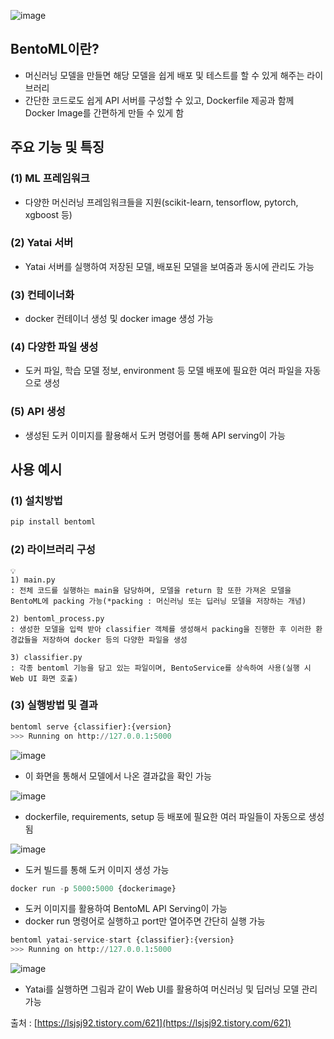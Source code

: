 ![image](https://user-images.githubusercontent.com/87981867/212082015-7755192f-49cb-460b-af89-475378aeb9ed.png)

## BentoML이란?

- 머신러닝 모델을 만들면 해당 모델을 쉽게 배포 및 테스트를 할 수 있게 해주는 라이브러리
- 간단한 코드로도 쉽게 API 서버를 구성할 수 있고, Dockerfile 제공과 함께 Docker Image를 간편하게 만들 수 있게 함

## 주요 기능 및 특징

### (1) ML 프레임워크

- 다양한 머신러닝 프레임워크들을 지원(scikit-learn, tensorflow, pytorch, xgboost 등)

### (2) Yatai 서버

- Yatai 서버를 실행하여 저장된 모델, 배포된 모델을 보여줌과 동시에 관리도 가능

### (3) 컨테이너화

- docker 컨테이너 생성 및 docker image 생성 가능

### (4) 다양한 파일 생성

- 도커 파일, 학습 모델 정보, environment 등 모델 배포에 필요한 여러 파일을 자동으로 생성

### (5) API 생성

- 생성된 도커 이미지를 활용해서 도커 명령어를 통해 API serving이 가능

## 사용 예시

### (1) 설치방법

```python
pip install bentoml
```

### (2) 라이브러리 구성

```
💡
1) main.py
: 전체 코드를 실행하는 main을 담당하며, 모델을 return 함 또한 가져온 모델을 BentoML에 packing 가능(*packing : 머신러닝 또는 딥러닝 모델을 저장하는 개념) 

2) bentoml_process.py
: 생성한 모델을 입력 받아 classifier 객체를 생성해서 packing을 진행한 후 이러한 환경값들을 저장하여 docker 등의 다양한 파일을 생성

3) classifier.py
: 각종 bentoml 기능을 담고 있는 파일이며, BentoService를 상속하여 사용(실행 시 Web UI 화면 호출)
```

### (3) 실행방법 및 결과

```python
bentoml serve {classifier}:{version}
>>> Running on http://127.0.0.1:5000
```

![image](https://user-images.githubusercontent.com/87981867/212082268-949a4781-5cfb-40d1-9d5b-14b07cc29d82.png)

- 이 화면을 통해서 모델에서 나온 결과값을 확인 가능

![image](https://user-images.githubusercontent.com/87981867/212082331-3ae18fbb-60a2-4f87-a5aa-49f4f6135e53.png)

- dockerfile, requirements, setup 등 배포에 필요한 여러 파일들이 자동으로 생성 됨

![image](https://user-images.githubusercontent.com/87981867/212082391-02b53450-9b18-4ff9-9851-12723383d86e.png)

- 도커 빌드를 통해 도커 이미지 생성 가능

```python
docker run -p 5000:5000 {dockerimage}
```

- 도커 이미지를 활용하여 BentoML API Serving이 가능
- docker run 명령어로 실행하고 port만 열어주면 간단히 실행 가능

```python
bentoml yatai-service-start {classifier}:{version}
>>> Running on http://127.0.0.1:5000
```

![image](https://user-images.githubusercontent.com/87981867/212082481-33922931-973f-4808-8ed4-0548df490b6b.png)

- Yatai를 실행하면 그림과 같이 Web UI를 활용하여 머신러닝 및 딥러닝 모델 관리 가능

출처 : [https://lsjsj92.tistory.com/621](https://lsjsj92.tistory.com/621)
